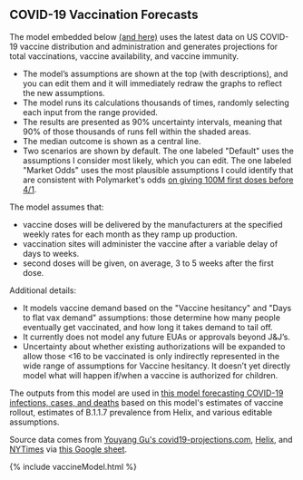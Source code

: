 ## COVID-19 Vaccination Forecasts

The model embedded below [(and here)](https://my.causal.app/models/28192) uses the latest data on US COVID-19 vaccine distribution and administration and generates projections for total vaccinations, vaccine availability, and vaccine immunity.

* The model’s assumptions are shown at the top (with descriptions), and you can edit them and it will immediately redraw the graphs to reflect the new assumptions.
* The model runs its calculations thousands of times, randomly selecting each input from the range provided.
* The results are presented as 90% uncertainty intervals, meaning that 90% of those thousands of runs fell within the shaded areas.
* The median outcome is shown as a central line.
* Two scenarios are shown by default. The one labeled "Default" uses the assumptions I consider most likely, which you can edit. The one labeled "Market Odds" uses the most plausible assumptions I could identify that are consistent with Polymarket's odds [on giving 100M first doses before 4/1](https://polymarket.com/market/will-100-million-people-have-received-a-dose-of-an-approved-covid-19-vaccine-in-the-us-by-april-1-2021).

The model assumes that:
* vaccine doses will be delivered by the manufacturers at the specified weekly rates for each month as they ramp up production.
* vaccination sites will administer the vaccine after a variable delay of days to weeks. 
* second doses will be given, on average, 3 to 5 weeks after the first dose.

Additional details:
* It models vaccine demand based on the "Vaccine hesitancy" and "Days to flat vax demand" assumptions: those determine how many people eventually get vaccinated, and how long it takes demand to tail off.
* It currently does not model any future EUAs or approvals beyond J&J’s. 
* Uncertainty about whether existing authorizations will be expanded to allow those <16 to be vaccinated is only indirectly represented in the wide range of assumptions for Vaccine hesitancy. It doesn’t yet directly model what will happen if/when a vaccine is authorized for children.

The outputs from this model are used in [this model forecasting COVID-19 infections, cases, and deaths](cases.html) based on this model's estimates of vaccine rollout, estimates of B.1.1.7 prevalence from Helix, and various editable assumptions.

Source data comes from [Youyang Gu's covid19-projections.com](https://covid19-projections.com), [Helix](https://github.com/myhelix/helix-covid19db), and [NYTimes](https://github.com/nytimes/covid-19-data) via [this Google sheet](https://docs.google.com/spreadsheets/d/11lgBxcW5jmxGV-osoFhnlAxgW6DzqZXzKdYuR43RbgA/edit).

{% include vaccineModel.html %}
